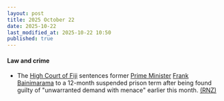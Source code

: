 ```yaml
---
layout: post
title: 2025 October 22
date: 2025-10-22
last_modified_at: 2025-10-22 10:50
published: true
---
```



#### Law and crime

* The [High Court of Fiji](https://en.wikipedia.org/wiki/High_Court_of_Fiji "High Court of Fiji") sentences former [Prime Minister](https://en.wikipedia.org/wiki/Prime_Minister_of_Fiji "Prime Minister of Fiji") [Frank Bainimarama](https://en.wikipedia.org/wiki/Frank_Bainimarama "Frank Bainimarama") to a 12-month suspended prison term after being found guilty of "unwarranted demand with menace" earlier this month. [(RNZ)](https://www.rnz.co.nz/international/pacific-news/576663/former-fijian-pm-bainimarama-given-suspended-prison-sentence-in-second-criminal-case-local-reports-say)
